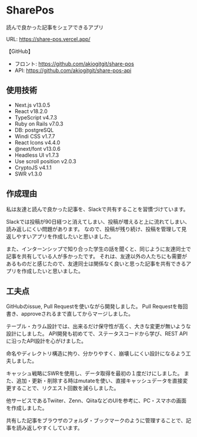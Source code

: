 # SharePos
読んで良かった記事をシェアできるアプリ

URL: https://share-pos.vercel.app/

【GitHub】
- フロント: https://github.com/akiogitgit/share-pos
- API: https://github.com/akiogitgit/share-pos-api

## 使用技術
- Next.js v13.0.5
- React v18.2.0
- TypeScript v4.7.3
- Ruby on Rails v7.0.3
- DB: postgreSQL
- Windi CSS v1.7.7
- React Icons v4.4.0
- @next/font v13.0.6
- Headless UI v1.7.3
- Use scroll position v2.0.3
- CryptoJS v4.1.1
- SWR v1.3.0

## 作成理由
私は友達と読んで良かった記事を、Slackで共有することを習慣づけています。

Slackでは投稿が90日経つと消えてしまい、投稿が増えると上に流れてしまい、読み返しにくい問題があります。
なので、投稿が残り続け、投稿を管理して見返しやすいアプリを作成したいと思いました。

また、インターンシップで知り合った学生の話を聞くと、同じように友達同士で記事を共有している人が多かったです。
それは、友達以外の人たちにも需要があるものだと感じたので、友達同士は関係なく良いと思った記事を共有できるアプリを作成したいと思いました。


## 工夫点
GitHubのissue, Pull Requestを使いながら開発しました。
Pull Requestを毎回書き、approveされるまで直してからマージしました。

テーブル・カラム設計では、出来るだけ保守性が高く、大きな変更が無いような設計にしました。
API開発も初めてで、ステータスコードから学び、REST APIに沿ったAPI設計を心がけました。

命名やディレクトリ構造に拘り、分かりやすく、崩壊しにくい設計になるよう工夫しました。

キャッシュ戦略にSWRを使用し、データ取得を最初の１度だけにしました。
また、追加・更新・削除する時はmutateを使い、直接キャッシュデータを直接変更することで、リクエスト回数を減らしました。

他サービスであるTwiiter、Zenn、QiitaなどのUIを参考に、PC・スマホの画面を作成しました。

共有した記事をブラウザのフォルダ・ブックマークのように管理することで、記事を読み返しやすくしています。
